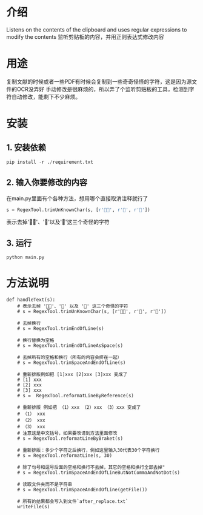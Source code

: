 # 介绍
Listens on the contents of the clipboard and uses regular expressions to modify the contents
监听剪贴板的内容，并用正则表达式修改内容

# 用途
复制文献的时候或者一些PDF有时候会复制到一些奇奇怪怪的字符，这是因为源文件的OCR没弄好
手动修改是很麻烦的，所以弄了个监听剪贴板的工具，检测到字符自动修改，能剩下不少麻烦。


# 安装
## 1. 安装依赖
```python
pip install -r ./requirement.txt
```

## 2. 输入你要修改的内容
在main.py里面有个各种方法，想用哪个直接取消注释就行了
```python
s = RegexTool.trimUnKnownChar(s, [r'', r'', r''])
```
表示去掉''、''以及''这三个奇怪的字符



## 3. 运行
```
python main.py
```


# 方法说明

    def handleText(s):
        # 表示去掉 ''、'' 以及 '' 这三个奇怪的字符
        # s = RegexTool.trimUnKnownChar(s, [r'', r'', r''])
    
        # 去掉换行
        # s = RegexTool.trimEndOfLine(s)
        
        # 换行替换为空格
        # s = RegexTool.trimEndOfLineAsSpace(s)
        
        # 去掉所有的空格和换行（所有的内容会挤在一起）
        # s = RegexTool.trimSpaceAndEndOfLine(s)
        
        # 重新排版例如把 [1]xxx [2]xxx [3]xxx 变成了
        # [1] xxx
        # [2] xxx
        # [3] xxx
        # s =  RegexTool.reformatLineByReference(s)
        
        # 重新排版 例如把 （1）xxx （2）xxx （3）xxx 变成了
        # （1） xxx
        # （2） xxx
        # （3） xxx 
        # 注意这是中文括号，如果要改请到方法里面修改
        # s = RegexTool.reformatLineByBraket(s)
        
        # 重新排版：多少个字符之后换行，例如这里输入30代表30个字符换行 
        # s = RegexTool.reformatLine(s, 30)
        
        # 除了句号和逗号后面的空格和换行不去掉，其它的空格和换行全部去掉"
        # s = RegexTool.trimSpaceAndEndOfLineButNotCommaAndNotDot(s)
        
        # 读取文件夹而不是字符串 
        # s = RegexTool.trimSpaceAndEndOfLine(getFile())
        
        # 所有的结果都会写入到文件`after_replace.txt`
        writeFile(s)
